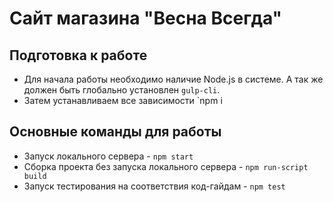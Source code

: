 # Сайт магазина "Весна Всегда"

## Подготовка к работе
*  Для начала работы необходимо наличие Node.js в системе. А так же должен быть глобально установлен `gulp-cli`.
*  Затем устанавливаем все зависимости `npm i

## Основные команды для работы
* Запуск локального сервера - `npm start`
* Сборка проекта без запуска локального сервера - `npm run-script build`
* Запуск тестирования на соответствия код-гайдам - `npm test`
